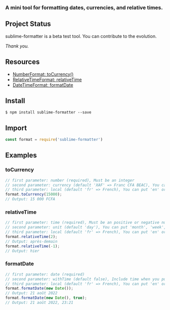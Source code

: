 ### A mini tool for formatting dates, currencies, and relative times.


## Project Status

sublime-formatter is a beta test tool. You can contribute to the evolution.

*Thank you.*

## Resources

- [NumberFormat: toCurrency()](https://developer.mozilla.org/fr/docs/Web/JavaScript/Reference/Global_Objects/Intl/NumberFormat)
- [RelativeTimeFormat: relativeTime](https://developer.mozilla.org/fr/docs/Web/JavaScript/Reference/Global_Objects/Intl/RelativeTimeFormat)
- [DateTimeFormat: formatDate](https://developer.mozilla.org/fr/docs/Web/JavaScript/Reference/Global_Objects/Intl/DateTimeFormat)

## Install
```
$ npm install sublime-formatter --save 
```

## Import

```js
const format = require('sublime-formatter')
```


## Examples

### toCurrency
```js
// first parameter: number (required), Must be an integer
// second parameter: currency (default 'XAF' => Franc CFA BEAC), You can put 'USD' => American Dollars, 'EUR' => Euro, ...
// third parameter: local (default 'fr' => French), You can put 'en' or 'en-EN' => English  Great Britain, 'fr-CA' french Canada, ...
format.toCurrency(15000);
// Output: 15 000 FCFA
```

### relativeTime
```js
// first parameter: time (required), Must be an positive or negative number
// second parameter: unit (default 'day'), You can put 'month', 'week', ...
// third parameter: local (default 'fr' => French), You can put 'en' or 'en-EN' => English  Great Britain, 'fr-CA' french Canada, ...
format.relativeTime(2);
// Output: après-demain
format.relativeTime(-1);
// Output: hier
```

### formatDate
```js
// first parameter: date (required)
// second parameter: withTime (default false), Include time when you put `true`
// third parameter: local (default 'fr' => French), You can put 'en' or 'en-EN' => English  Great Britain, 'fr-CA' french Canada, ...
format.formatDate(new Date());
// Output: 21 août 2022
format.formatDate(new Date(), true);
// Output: 21 août 2022, 23:21
```
